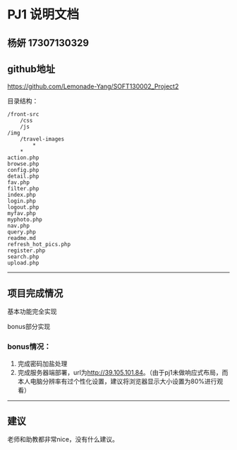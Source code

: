 PJ1 说明文档
==========
杨妍 17307130329
-------------------

## github地址
https://github.com/Lemonade-Yang/SOFT130002_Project2

目录结构：
```
/front-src
	/css
	/js
/img
	/travel-images
		*
	*
action.php
browse.php
config.php
detail.php
fav.php
filter.php
index.php
login.php
logout.php
myfav.php
myphoto.php
nav.php
query.php
readme.md
refresh_hot_pics.php
register.php
search.php
upload.php

```

-------------------

## 项目完成情况

基本功能完全实现

bonus部分实现

### bonus情况：

1. 完成密码加盐处理
2. 完成服务器端部署，url为<http://39.105.101.84>。（由于pj1未做响应式布局，而本人电脑分辨率有过个性化设置，建议将浏览器显示大小设置为80%进行观看）

-------------------

## 建议
老师和助教都非常nice，没有什么建议。
